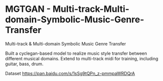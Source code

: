# MGTGAN - Multi-track-Multi-domain-Symbolic-Music-Genre-Transfer
Multi-track &amp; Multi-domain Symbolic Music Genre Transfer


Built a cyclegan-based model to realize music style transfer between different musical domains.
Extend to multi-track midi for training, including guitar, bass, drum. 

Dataset
https://pan.baidu.com/s/1sSg9tQPn_z-pmmpaWRDQrA
